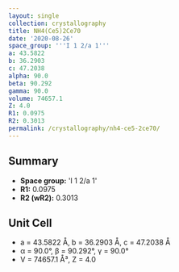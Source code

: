 ```yaml
---
layout: single
collection: crystallography
title: NH4(Ce5)2Ce70
date: '2020-08-26'
space_group: '''I 1 2/a 1'''
a: 43.5822
b: 36.2903
c: 47.2038
alpha: 90.0
beta: 90.292
gamma: 90.0
volume: 74657.1
Z: 4.0
R1: 0.0975
R2: 0.3013
permalink: /crystallography/nh4-ce5-2ce70/
---
```


## Summary

- **Space group:** 'I 1 2/a 1'
- **R1:** 0.0975
- **R2 (wR2):** 0.3013

## Unit Cell
- a = 43.5822 Å, b = 36.2903 Å, c = 47.2038 Å
- α = 90.0°, β = 90.292°, γ = 90.0°
- V = 74657.1 Å³, Z = 4.0
